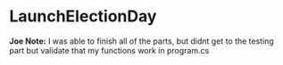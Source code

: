 # LaunchElectionDay
**Joe Note:** 
I was able to finish all of the parts, but didnt get to the testing part but validate that my functions work in program.cs
